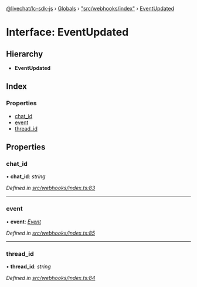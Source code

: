 [@livechat/lc-sdk-js](../README.md) › [Globals](../globals.md) › ["src/webhooks/index"](../modules/_src_webhooks_index_.md) › [EventUpdated](_src_webhooks_index_.eventupdated.md)

# Interface: EventUpdated

## Hierarchy

* **EventUpdated**

## Index

### Properties

* [chat_id](_src_webhooks_index_.eventupdated.md#chat_id)
* [event](_src_webhooks_index_.eventupdated.md#event)
* [thread_id](_src_webhooks_index_.eventupdated.md#thread_id)

## Properties

###  chat_id

• **chat_id**: *string*

*Defined in [src/webhooks/index.ts:83](https://github.com/livechat/lc-sdk-js/blob/3cb601c/src/webhooks/index.ts#L83)*

___

###  event

• **event**: *[Event](../modules/_src_objects_index_.md#event)*

*Defined in [src/webhooks/index.ts:85](https://github.com/livechat/lc-sdk-js/blob/3cb601c/src/webhooks/index.ts#L85)*

___

###  thread_id

• **thread_id**: *string*

*Defined in [src/webhooks/index.ts:84](https://github.com/livechat/lc-sdk-js/blob/3cb601c/src/webhooks/index.ts#L84)*
